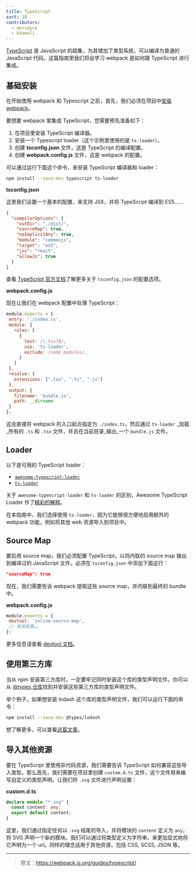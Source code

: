 ```yaml
---
title: TypeScript
sort: 18
contributors:
  - morsdyce
  - kkamali
---
```


[TypeScript](https://www.typescriptlang.org) 是 JavaScript 的超集，为其增加了类型系统，可以编译为普通的 JavaScript 代码。这篇指南里我们将会学习 webpack 是如何跟 TypeScript 进行集成。


## 基础安装

在开始使用 webpack 和 Typescript 之前，首先，我们必须在项目中[安装 webpack](/guides/installation/)。

要想要 webpack 里集成 TypeScript，您需要预先准备如下：

1. 在项目里安装 TypeScript 编译器。
2. 安装一个 Typescript loader（这个示例里使用的是 `ts-loader`）。
3. 创建 __tsconfig.json__ 文件，这是 TypeScript 的编译配置。
4. 创建 __webpack.config.js__ 文件，这是 webpack 的配置。

可以通过运行下面这个命令，来安装 TypeScript 编译器和 loader：

 ``` bash
 npm install --save-dev typescript ts-loader
 ```

__tsconfig.json__

这里我们设置一个基本的配置，来支持 JSX，并将 TypeScript 编译到 ES5……

``` json
{
  "compilerOptions": {
    "outDir": "./dist/",
    "sourceMap": true,
    "noImplicitAny": true,
    "module": "commonjs",
    "target": "es5",
    "jsx": "react",
    "allowJs": true
  }
}
```

查看 [TypeScript 官方文档](https://www.typescriptlang.org/docs/handbook/tsconfig-json.html)了解更多关于 `tsconfig.json` 的配置选项。

__webpack.config.js__

现在让我们在 webpack 配置中处理 TypeScript：

```js
module.exports = {
 entry: './index.ts',
 module: {
   rules: [
     {
       test: /\.tsx?$/,
       use: 'ts-loader',
       exclude: /node_modules/,
     }
   ]
 },
 resolve: {
   extensions: [".tsx", ".ts", ".js"]
 },
 output: {
   filename: 'bundle.js',
   path: __dirname
 }
};
```

这会直接将 webpack 的入口起点指定为 `./index.ts`，然后通过 `ts-loader` _加载_所有的 `.ts` 和 `.tsx` 文件，并且在当前目录_输出_一个 `bundle.js` 文件。


## Loader

以下是可用的 TypeScript loader：

- [`awesome-typescript-loader`](https://github.com/s-panferov/awesome-typescript-loader)
- [`ts-loader`](https://github.com/TypeStrong/ts-loader)

关于 `awesome-typescript-loader` 和 `ts-loader` 的区别，Awesome TypeScript Loader 作了[精彩的解释](https://github.com/s-panferov/awesome-typescript-loader#differences-between-ts-loader)。

在本指南中，我们选择使用 `ts-loader`，因为它能够很方便地启用额外的 webpack 功能，例如将其他 web 资源导入到项目中。


## Source Map

要启用 source map，我们必须配置 TypeScript，以将内联的 source map 输出到编译过的 JavaScript 文件。必须在 `tsconfig.json` 中添加下面这行：

``` json
"sourceMap": true
```

现在，我们需要告诉 webpack 提取这些 source map，并内联到最终的 bundle 中。

__webpack.config.js__

```js
module.exports = {
 devtool: 'inline-source-map',
 // 剩余配置……
};
```

更多信息请查看 [devtool 文档](/configuration/devtool/)。


## 使用第三方库

当从 npm 安装第三方库时，一定要牢记同时安装这个库的类型声明文件。你可以从 [@types 仓库](https://github.com/DefinitelyTyped/DefinitelyTyped)找到并安装这些第三方库的类型声明文件。

举个例子，如果想安装 lodash 这个库的类型声明文件，我们可以运行下面的命令：

``` bash
npm install --save-dev @types/lodash
```

想了解更多，可以查看[这篇文章](https://blogs.msdn.microsoft.com/typescript/2016/06/15/the-future-of-declaration-files/)。


## 导入其他资源

要在 TypeScript 里使用非代码资源，我们需要告诉 TypeScript 如何兼容这些导入类型。那么首先，我们需要在项目里创建 `custom.d.ts` 文件，这个文件用来编写自定义的类型声明。让我们将 `.svg` 文件进行声明设置：

__custom.d.ts__

```typescript
declare module "*.svg" {
  const content: any;
  export default content;
}
```

这里，我们通过指定任何以 `.svg` 结尾的导入，并将模块的 `content` 定义为 `any`，将 SVG 声明一个新的模块。我们可以通过将类型定义为字符串，来更加显式地将它声明为一个 url。同样的理念适用于其他资源，包括 CSS, SCSS, JSON 等。

***

> 原文：https://webpack.js.org/guides/typescript/
